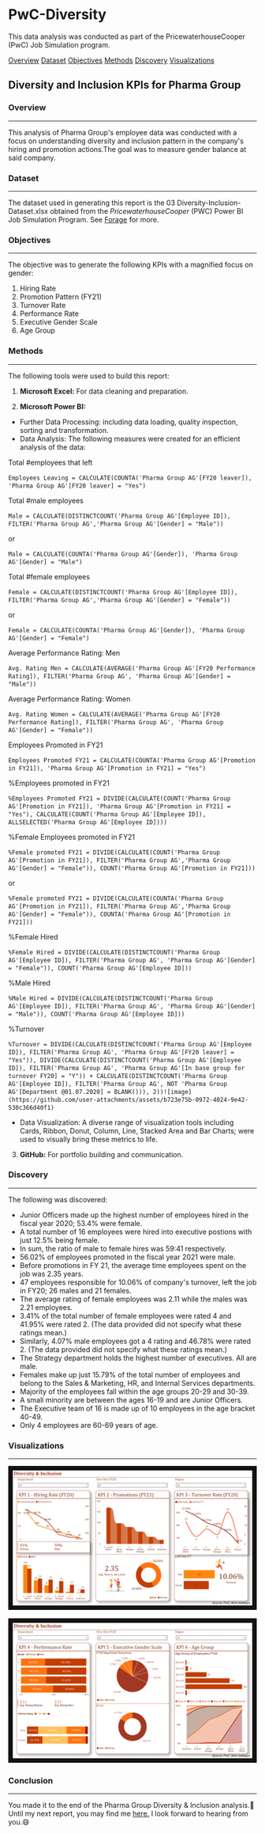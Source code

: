 # PwC-Diversity
This data analysis was conducted as part of the PricewaterhouseCooper (PwC) Job Simulation program.

[Overview](#overview)
[Dataset](#dataset)
[Objectives](#objectives)
[Methods](#methods)
[Discovery](#discovery)
[Visualizations](#visualizations)

## Diversity and Inclusion KPIs for Pharma Group 
### Overview
---
This analysis of Pharma Group's employee data was conducted with a focus on understanding diversity and inclusion pattern in the company's hiring and promotion actions.The goal was to measure gender balance at said company.


### Dataset
---
The dataset used in generating this report is the 03 Diversity-Inclusion-Dataset.xlsx obtained from the _PricewaterhouseCooper_ (PWC) Power BI Job Simulation Program. See [Forage](https://www.theforage.com/virtual-experience/a87GpgE6tiku7q3gu/pw-c-switzerland/power-bi-cqxg/introduction) for more.


### Objectives
---
The objective was to generate the following KPIs with a magnified focus on gender:
  1. Hiring Rate
  2. Promotion Pattern (FY21)
  3. Turnover Rate
  4. Performance Rate
  5. Executive Gender Scale
  6. Age Group

### Methods
---
The following tools were used to build this report:
1. **Microsoft Excel:** For data cleaning and preparation.
       
2. **Microsoft Power BI:**
 * Further Data Processing: including data loading, quality inspection, sorting and transformation.
 * Data Analysis: The following measures were created for an efficient analysis of the data:

  Total #employees that left
  ```DAX
  Employees Leaving = CALCULATE(COUNTA('Pharma Group AG'[FY20 leaver]), 'Pharma Group AG'[FY20 leaver] = "Yes")
  ```

  Total #male employees
  ```DAX
  Male = CALCULATE(DISTINCTCOUNT('Pharma Group AG'[Employee ID]), FILTER('Pharma Group AG','Pharma Group AG'[Gender] = "Male"))
  ```

or

  ```DAX
  Male = CALCULATE(COUNTA('Pharma Group AG'[Gender]), 'Pharma Group AG'[Gender] = "Male")
  ```

  Total #female employees
  ```DAX
  Female = CALCULATE(DISTINCTCOUNT('Pharma Group AG'[Employee ID]), FILTER('Pharma Group AG','Pharma Group AG'[Gender] = "Female"))
  ```

or

  ```DAX
  Female = CALCULATE(COUNTA('Pharma Group AG'[Gender]), 'Pharma Group AG'[Gender] = "Female")
  ```

  Average Performance Rating: Men
  
  ```DAX
  Avg. Rating Men = CALCULATE(AVERAGE('Pharma Group AG'[FY20 Performance Rating]), FILTER('Pharma Group AG', 'Pharma Group AG'[Gender] = "Male"))
  ```

  Average Performance Rating: Women
  
  ```DAX
  Avg. Rating Women = CALCULATE(AVERAGE('Pharma Group AG'[FY20 Performance Rating]), FILTER('Pharma Group AG', 'Pharma Group AG'[Gender] = "Female"))
  ```
  
  Employees Promoted in FY21
  
  ```DAX
  Employees Promoted FY21 = CALCULATE(COUNTA('Pharma Group AG'[Promotion in FY21]), 'Pharma Group AG'[Promotion in FY21] = "Yes")
  ```
  
  %Employees promoted in FY21
  
  ```DAX
  %Employees Promoted FY21 = DIVIDE(CALCULATE(COUNT('Pharma Group AG'[Promotion in FY21]), 'Pharma Group AG'[Promotion in FY21] = "Yes"), CALCULATE(COUNT('Pharma Group AG'[Employee ID]), ALLSELECTED('Pharma Group AG'[Employee ID])))
  ```

  %Female Employees promoted in FY21

  ```DAX
  %Female promoted FY21 = DIVIDE(CALCULATE(COUNT('Pharma Group AG'[Promotion in FY21]), FILTER('Pharma Group AG','Pharma Group AG'[Gender] = "Female")), COUNT('Pharma Group AG'[Promotion in FY21]))
  ```

or
  
  ```DAX
  %Female promoted FY21 = DIVIDE(CALCULATE(COUNTA('Pharma Group AG'[Promotion in FY21]), FILTER('Pharma Group AG','Pharma Group AG'[Gender] = "Female")), COUNTA('Pharma Group AG'[Promotion in FY21]))
  ```

  %Female Hired

  ```DAX
  %Female Hired = DIVIDE(CALCULATE(DISTINCTCOUNT('Pharma Group AG'[Employee ID]), FILTER('Pharma Group AG', 'Pharma Group AG'[Gender] = "Female")), COUNT('Pharma Group AG'[Employee ID]))
  ```

  %Male Hired
  
  ```DAX
  %Male Hired = DIVIDE(CALCULATE(DISTINCTCOUNT('Pharma Group AG'[Employee ID]), FILTER('Pharma Group AG', 'Pharma Group AG'[Gender] = "Male")), COUNT('Pharma Group AG'[Employee ID]))
  ```

  %Turnover
  
  ```DAX
  %Turnover = DIVIDE(CALCULATE(DISTINCTCOUNT('Pharma Group AG'[Employee ID]), FILTER('Pharma Group AG', 'Pharma Group AG'[FY20 leaver] = "Yes")), DIVIDE(CALCULATE(DISTINCTCOUNT('Pharma Group AG'[Employee ID]), FILTER('Pharma Group AG', 'Pharma Group AG'[In base group for turnover FY20] = "Y")) + CALCULATE(DISTINCTCOUNT('Pharma Group AG'[Employee ID]), FILTER('Pharma Group AG', NOT 'Pharma Group AG'[Department @01.07.2020] = BLANK())), 2))![image](https://github.com/user-attachments/assets/b723e75b-0972-4024-9e42-530c366d40f1)
  ```


 * Data Visualization: A diverse range of visualization tools including Cards, Ribbon, Donut, Column, Line, Stacked Area and Bar Charts; were used to visually bring these metrics to life.

3. **GitHub:** For portfolio building and communication.


### Discovery
---
The following was discovered:
 * Junior Officers made up the highest number of employees hired in the fiscal year 2020; 53.4% were female.
 * A total number of 16 employees were hired into executive postions with just 12.5% being female.
 * In sum, the ratio of male to female hires was 59:41 respectively.
 * 56.02% of employees promoted in the fiscal year 2021 were male.
 * Before promotions in FY 21, the average time employees spent on the job was 2.35 years.
 * 47 employees responsible for 10.06% of company's turnover, left the job in FY20; 26 males and 21 females.
 * The average rating of female employees was 2.11 while the males was 2.21 employees.
 * 3.41% of the total number of female employees were rated 4 and 41.95% were rated 2. (The data provided did not specify what these ratings mean.)
 * Similarly, 4.07% male employees got a 4 rating and 46.78% were rated 2. (The data provided did not specify what these ratings mean.)
 * The Strategy department holds the highest number of executives. All are male.
 * Females make up just 15.79% of the total number of employees and belong to the Sales & Marketing, HR, and Internal Services departments.
 * Majority of the employees fall within the age groups 20-29 and 30-39.
 * A small minority are between the ages 16-19 and are Junior Officers.
 * The Executive team of 16 is made up of 10 employees in the age bracket 40-49.
 * Only 4 employees are 60-69 years of age. 


### Visualizations
---
![Viz1](https://github.com/kayeneii/PwC-Diversity/blob/main/PWC_Pharma-Group-AG.png)

![Viz2](https://github.com/kayeneii/PwC-Diversity/blob/main/PWC_Pharma-Group-AG1.png)


### Conclusion
---
You made it to the end of the Pharma Group Diversity & Inclusion analysis.🥳
Until my next report, you may find me [here.](https://www.linkedin.com/in/kayeneii/) I look forward to hearing from you.😄

